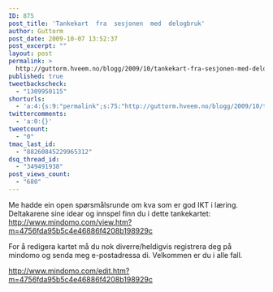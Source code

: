 ```yaml
---
ID: 875
post_title: 'Tankekart  fra  sesjonen  med  delogbruk'
author: Guttorm
post_date: 2009-10-07 13:52:37
post_excerpt: ""
layout: post
permalink: >
  http://guttorm.hveem.no/blogg/2009/10/tankekart-fra-sesjonen-med-delogbruk/
published: true
tweetbackscheck:
  - "1309950115"
shorturls:
  - 'a:4:{s:9:"permalink";s:75:"http://guttorm.hveem.no/blogg/2009/10/tankekart-fra-sesjonen-med-delogbruk/";s:7:"tinyurl";s:26:"http://tinyurl.com/y9kbbza";s:4:"isgd";s:18:"http://is.gd/42Jag";s:5:"bitly";s:19:"http://bit.ly/TeTwC";}'
twittercomments:
  - 'a:0:{}'
tweetcount:
  - "0"
tmac_last_id:
  - "88260845229965312"
dsq_thread_id:
  - "349491938"
post_views_count:
  - "680"
---
```

Me hadde ein open spørsmålsrunde om kva som er god IKT i læring. Deltakarene sine idear og innspel finn du i dette tankekartet: <a href="http://www.mindomo.com/view.htm?m=4756fda95b5c4e46886f4208b198929c">http://www.mindomo.com/view.htm?m=4756fda95b5c4e46886f4208b198929c</a>

For å redigera kartet må du nok diverre/heldigvis registrera deg på mindomo og senda meg e-postadressa di. Velkommen er du i alle fall.

<a href="http://www.mindomo.com/edit.htm?m=4756fda95b5c4e46886f4208b198929c ">http://www.mindomo.com/edit.htm?m=4756fda95b5c4e46886f4208b198929c </a>